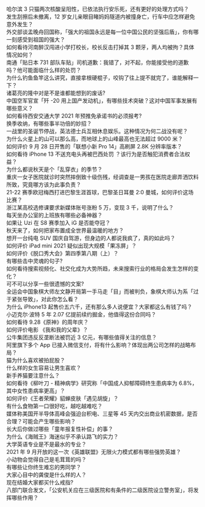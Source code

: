 哈尔滨 3 只猫两次核酸呈阳性，已依法执行安乐死，还有更好的处理方式吗？  
发生刮擦后未撤离，12 岁女儿亲眼目睹妈妈隧道内被撞身亡，行车中应怎样避免意外发生？  
外交部谈孟晚舟回国称，「强大的祖国永远是每一位中国公民的坚强后盾」，你有哪一刻感受到祖国的强大？  
如何看待河南醉汉闯进小学打校长，校长反击打掉其 3 颗牙，两人均被拘？具体情况如何？  
南通「贴日本 731 部队车贴」司机道歉：我错了，对不起，你能接受他的道歉吗？他可能面临什么样的处罚？  
为什么钓鱼鱼竿这么讲究，直接拿根硬棍子，咬钩了往上提不就完了，谁能解释一下？  
诸葛亮的隆中对是不是谁都能想到的废话?  
中国空军官宣「歼 -20 用上国产发动机」，有哪些技术突破？这对中国军事发展有哪些意义？  
如何看待西安交通大学 2021 年预推免承诺书的必须报考?  
换季收纳，有哪些事半功倍的妙招？  
一战里的圣诞节停战，英法德士兵互相休息娱乐。这种情况为何二战没有呢？  
为什么火星上的山可以那么高，而地球上的山峰最高也无法超过 9000 米？  
如何评价 9 月 28 日开售的「联想小新 Pro 14」高刷屏 2.8K 分辨率版本？  
如何看待 iPhone 13 不送充电头再被巴西处罚 ？该行为是否触犯消费者合法权益？  
为什么都说秋天是个「乱穿衣」的季节？  
重庆一女子医院就诊时突然摔倒致十级伤残，经调查是一男孩在医院走廊弄洒饮料所致，究竟哪方该为此事负责？  
21-22 赛季欧冠梅西打进巴黎生涯首球，巴黎圣日耳曼 2:0 曼城，如何评价这场比赛？  
浙江某高校选修课要求新媒体账号涨粉 5 万，变现 3 千，说明了什么？  
每天坐办公室的上班族有哪些必备神器？  
如果让 Uzi 在 S8 赛季加入 iG  是否能夺冠？  
秋天来了，如何把家布置成全世界最温暖的地方？  
想开一台纯电 SUV 国庆自驾游，但身边的人都说我疯了，真的如此吗？  
如何评价 iPad mini 2021 疑似出现大规模「果冻屏」？  
如何评价《脱口秀大会》第四季第八期（上）？  
有哪些击中灵魂的句子?  
如何看待搜索视频化、社交化成为大势所趋，未来搜索行业的格局会发生怎样的变化？  
可不可以分享一些很遗憾的文案?  
全运会中国象棋大师左文静开局第一手马走「目」而被判负，象棋大师认为系「过于紧张导致」，对此你怎么看？  
为什么 iPhone13 起售价五六千，还有那么多人说便宜？大家都这么有钱了吗？  
小迈克尔·波特 5 年 2.07 亿提前续约掘金，他值得这份合同吗？  
如何看待 9.28《原神》的周年庆？  
如何评价电影 《我和我的父辈》？  
公牛集团违反反垄断法被罚近 3 亿元，有哪些值得关注的信息？  
阿里旗下多个 App 已接入微信支付，将有什么影响？体现出两公司怎样的战略布局？  
猫为什么喜欢被拍屁股？  
什么样的女生容易让男生喜欢？  
新手养猫要注意什么？  
如何看待《柳叶刀 - 精神病学》研究称「中国成人抑郁障碍终生患病率为 6.8%，其中女性患病率更高」？  
如何评价《王者荣耀》貂蝉皮肤「遇见胡旋」？  
有什么食物第一口很好吃，越吃越难吃？  
媒体称美国开半导体高峰会强迫台积电、三星等 45 天内交出商业机密数据，是否合理？可能会产生哪些影响？  
长大后你做过哪些「童年报复性补偿」的事？  
为什么《海贼王》海迷似乎不承认路飞的实力？  
大学英语专业是不是最水的专业？  
2021 年 9 月开放的这一次《英雄联盟》无限火力模式都有哪些强势英雄？  
小动物会觉得自己是毛茸茸的吗？  
有哪些让你终生难忘的男同学？  
大家心目中的龚俊是什么样的人？  
现在结婚大家都买什么戒指?  
八部门联合发文，「公安机关应在三级医院和有条件的二级医院设立警务室」，将发挥哪些作用？  
